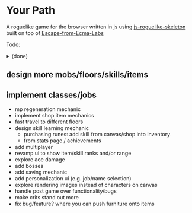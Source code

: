 Your Path
=====================

A roguelike game for the browser written in js using [js-roguelike-skeleton](https://github.com/unstoppablecarl/js-roguelike-skeleton) built on top of [Escape-from-Ecma-Labs](https://github.com/unstoppablecarl/escape-from-ecma-labs)

Todo:
<details>
<summary>(done)</summary>
<br>
- generalize melee/ranged weapon into one action (might be buggy)
<br>
- combine color and console color for items to match rarity
<br>
- apply stat modifiers from items <br>
- UI for equipping/changing weapons <br>
- change item attaching mechanic to add to inventory<br>
- remove entities from canvas when killed <br>
- revamp door generation / fix bug where door is blocked by a wall<br>
- ui to stay/go to next floor when reaching exit <br>
- display floor name<br>
- remove grab functionality <br>
- keep target if object is not an entity<br>
- change smash layer to show damage numbers <br>
- remove horde push bonus <br>
- remove wait action <br>
- change entity randomization function to % rates<br>
- bug with seekingmeleeentity uncaught error object manager move (done for now)<br>
- floor info when reaching new floor - display mobs/items and rarity (common, uncommon, rare, very rare)<br>
    - mapping function for percent chance to rarity<br>
- Loot tables for mobs<br>
- add mob item drops onto canvas<br>
- floors can have crates that drop items <br>
- items can be purchased from shop <br>
- aggro range for mobs can be set <br>
- added stats/achievements tab <br>
- implemented basic stat tracking mechanic <br>
- add item stacking to shop ui and internally as item instance variable <br>
- added gold system and ability to sell items <br>
- added luck stat and crit chance <br>
- added vitality and intelligence mp gain and hp gain formulas <br>
- agility now increases dodge chance <br>
</details>

## design more mobs/floors/skills/items
## implement classes/jobs

- mp regeneration mechanic
- implement shop item mechanics
- fast travel to different floors
- design skill learning mechanic 
    - purchasing runes: add skill from canvas/shop into inventory
    - from stats page / achievements
- add multiplayer
- revamp ui to show item/skill ranks and/or range
- explore aoe damage
- add bosses
- add saving mechanic
- add personalization ui (e.g. job/name selection)
- explore rendering images instead of characters on canvas
- handle post game over functionality/bugs
- make crits stand out more
- fix bug/feature? where you can push furniture onto items